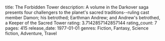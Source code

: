 title: The Forbidden Tower
description: A volume in the Darkover saga presents four challengers to the planet's sacred traditions--ruling cast member Damon; his betrothed; Earthman Andrew; and Andrew's betrothed, a Keeper of the Sacred Tower
rating: 3.7142857142857144
rating_count: 7
pages: 415
release_date: 1977-01-01
genres: Fiction, Fantasy, Science fiction, Adventure, Travel
